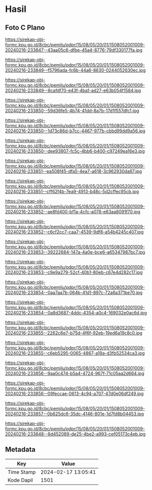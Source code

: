 # Hasil

## Foto C Plano

https://sirekap-obj-formc.kpu.go.id/8cbc/pemilu/pdpr/15/08/05/20/01/1508052001009-20240216-233847--43aa05c6-dfbe-45a4-8776-79df330177fa.jpg

https://sirekap-obj-formc.kpu.go.id/8cbc/pemilu/pdpr/15/08/05/20/01/1508052001009-20240216-233849--f5796ada-fc6b-44a6-8630-0244052630ec.jpg

https://sirekap-obj-formc.kpu.go.id/8cbc/pemilu/pdpr/15/08/05/20/01/1508052001009-20240216-233849--8cafdf70-e43f-4ba1-ad27-e63b054f1584.jpg

https://sirekap-obj-formc.kpu.go.id/8cbc/pemilu/pdpr/15/08/05/20/01/1508052001009-20240216-233850--59d36fe5-4b74-41dd-8a7b-17d1f557dfc1.jpg

https://sirekap-obj-formc.kpu.go.id/8cbc/pemilu/pdpr/15/08/05/20/01/1508052001009-20240216-233850--1d73c86d-b7cc-4467-977b-cbbd99dd9a56.jpg

https://sirekap-obj-formc.kpu.go.id/8cbc/pemilu/pdpr/15/08/05/20/01/1508052001009-20240216-233850--dee93807-fc5c-4bb6-b400-c97249ea16e3.jpg

https://sirekap-obj-formc.kpu.go.id/8cbc/pemilu/pdpr/15/08/05/20/01/1508052001009-20240216-233851--ea508f45-dfa5-4ea7-a618-3c962930da67.jpg

https://sirekap-obj-formc.kpu.go.id/8cbc/pemilu/pdpr/15/08/05/20/01/1508052001009-20240216-233851--cff62f4b-7ea9-4913-b48c-5d2cffec95cb.jpg

https://sirekap-obj-formc.kpu.go.id/8cbc/pemilu/pdpr/15/08/05/20/01/1508052001009-20240216-233852--ae8fd400-bf1a-4cfc-a078-e63aa8091f70.jpg

https://sirekap-obj-formc.kpu.go.id/8cbc/pemilu/pdpr/15/08/05/20/01/1508052001009-20240216-233852--c6cf2cc7-caa7-4539-9df8-a54b4245c407.jpg

https://sirekap-obj-formc.kpu.go.id/8cbc/pemilu/pdpr/15/08/05/20/01/1508052001009-20240216-233853--39222684-147a-4a0e-bce6-a65347987bc7.jpg

https://sirekap-obj-formc.kpu.go.id/8cbc/pemilu/pdpr/15/08/05/20/01/1508052001009-20240216-233853--c9e9a279-52cf-40b1-80eb-c67e4d282c17.jpg

https://sirekap-obj-formc.kpu.go.id/8cbc/pemilu/pdpr/15/08/05/20/01/1508052001009-20240216-233854--0aa7aa7b-064b-41d1-897c-72a6a371be70.jpg

https://sirekap-obj-formc.kpu.go.id/8cbc/pemilu/pdpr/15/08/05/20/01/1508052001009-20240216-233854--0a8d3687-4ddc-4354-a0c4-169032e0ac6d.jpg

https://sirekap-obj-formc.kpu.go.id/8cbc/pemilu/pdpr/15/08/05/20/01/1508052001009-20240216-233855--2262c6e7-b75d-4f6f-92eb-19ed6a19c8c0.jpg

https://sirekap-obj-formc.kpu.go.id/8cbc/pemilu/pdpr/15/08/05/20/01/1508052001009-20240216-233855--c6eb5295-0065-4867-a19a-d3fb52534ca3.jpg

https://sirekap-obj-formc.kpu.go.id/8cbc/pemilu/pdpr/15/08/05/20/01/1508052001009-20240216-233856--9aa0c474-b5a4-4724-967f-71c05aa2d664.jpg

https://sirekap-obj-formc.kpu.go.id/8cbc/pemilu/pdpr/15/08/05/20/01/1508052001009-20240216-233856--09feccae-0613-4c94-a707-47d0e06df249.jpg

https://sirekap-obj-formc.kpu.go.id/8cbc/pemilu/pdpr/15/08/05/20/01/1508052001009-20240216-233857--0b625dc6-35dc-4146-801e-1d7fd8b04453.jpg

https://sirekap-obj-formc.kpu.go.id/8cbc/pemilu/pdpr/15/08/05/20/01/1508052001009-20240216-233848--8d452089-de25-4be2-a993-cef05173c4eb.jpg


## Metadata

| Key        | Value               |
| ---------- | ------------------- |
| Time Stamp | 2024-02-17 13:05:41 |
| Kode Dapil | 1501                |




